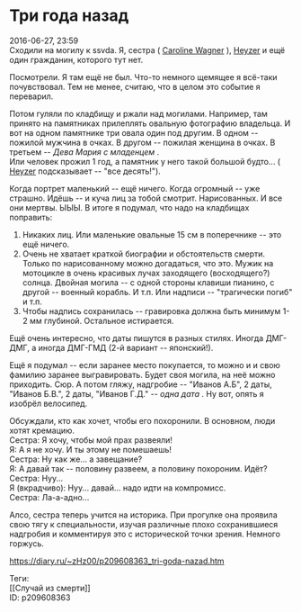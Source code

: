 Три года назад
===============

   
 2016-06-27, 23:59   
  Сходили на могилу к ssvda. Я, сестра (  [Caroline Wagner](http://docgoldenhand.diary.ru "\"Полет - это когда не падают\" © zHz")  ),  [Heyzer](http://heyzero.diary.ru "Orca")  и ещё один гражданин, которого тут нет.   
   
 Посмотрели. Я там ещё не был. Что-то немного щемящее я всё-таки почувствовал. Тем не менее, считаю, что в целом это событие я переварил.   
   
 Потом гуляли по кладбищу и ржали над могилами. Например, там принято на памятниках прилеплять овальную фотографию владельца. И вот на одном памятнике три овала один под другим. В одном -- пожилой мужчина в очках. В другом -- пожилая женщина в очках. В третьем --  *Дева Мария с младенцем*  .   
 Или человек прожил 1 год, а памятник у него такой большой будто... (  [Heyzer](http://heyzero.diary.ru "Orca")  подсказывает -- "все десять!").   
   
 Когда портрет маленький -- ещё ничего. Когда огромный -- уже страшно. Идёшь -- и куча лиц за тобой смотрит. Нарисованных. И все они мертвы. ЫЫЫ. В итоге я подумал, что надо на кладбищах поправить:   
 1) Никаких лиц. Или маленькие овальные 15 см в поперечнике -- это ещё ничего.   
 2) Очень не хватает краткой биографии и обстоятельств смерти. Только по нарисованному можно догадаться, что это. Мужик на мотоцикле в очень красивых лучах заходящего (восходящего?) солнца. Двойная могила -- с одной стороны клавиши пианино, с другой -- военный корабль. И т.п. Или надписи -- "трагически погиб" и т.п.   
 3) Чтобы надпись сохранилась -- гравировка должна быть минимум 1-2 мм глубиной. Остальное истирается.   
   
 Ещё очень интересно, что даты пишутся в разных стилях. Иногда ДМГ-ДМГ, а иногда ДМГ-ГМД (2-й вариант -- японский!).   
   
 Ещё я подумал -- если заранее место покупается, то можно и и свою фамилию заранее выгравировать. Будет своя могила, на неё можно приходить. Сюр. А потом гляжу, надгробие -- "Иванов А.Б", 2 даты, "Иванов Б.В.", 2 даты, "Иванов Г.Д." --  *одна дата*  . Ну вот, опять я изобрёл велосипед.   
   
 Обсуждали, кто как хочет, чтобы его похоронили. В основном, люди хотят кремацию.   
 Сестра: Я хочу, чтобы мой прах развеяли!   
 Я: А я не хочу. И ты этому не помешаешь!   
 Сестра: Ну как же... а завещание?   
 Я: А давай так -- половину развеем, а половину похороним. Идёт?   
 Сестра: Нуу...   
 Я (вкрадчиво): Нуу... давай... надо идти на компромисс.   
 Сестра: Ла-а-адно...   
   
 Алсо, сестра теперь учится на историка. При прогулке она проявила свою тягу к специальности, изучая различные плохо сохранившиеся надгробия и комментируя это с исторической точки зрения. Немного горжусь.   
    
 <https://diary.ru/~zHz00/p209608363_tri-goda-nazad.htm>   
   
 Теги:   
 [[Случай из смерти]]   
 ID: p209608363